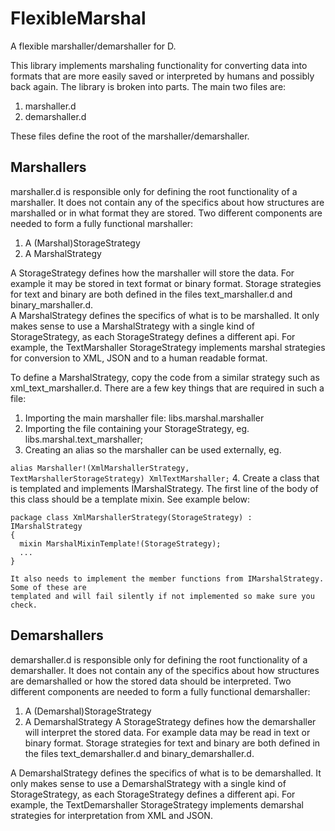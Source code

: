 # FlexibleMarshal
A flexible marshaller/demarshaller for D.


This library implements marshaling functionality for converting data into formats that are more easily saved or interpreted by humans and possibly back again.
The library is broken into parts.  The main two files are:
  1. marshaller.d
  2. demarshaller.d

These files define the root of the marshaller/demarshaller.


## Marshallers
marshaller.d is responsible only for defining the root functionality of a marshaller.  It does not contain any of the specifics about how structures are marshalled or in what format they are stored.
Two different components are needed to form a fully functional marshaller:
  1. A (Marshal)StorageStrategy
  2. A MarshalStrategy
  
A StorageStrategy defines how the marshaller will store the data.  For example it may be stored in text format or binary format.  Storage strategies for text and binary are both defined in the files text_marshaller.d and binary_marshaller.d.  
A MarshalStrategy defines the specifics of what is to be marshalled.  It only makes sense to use a MarshalStrategy with a single kind of StorageStrategy, as each StorageStrategy defines a different api.  For example, the TextMarshaller StorageStrategy implements marshal strategies for conversion to XML, JSON and to a human readable format.

To define a MarshalStrategy, copy the code from a similar strategy such as 
xml_text_marshaller.d.  There are a few key things that are required in such a file:
  1. Importing the main marshaller file: libs.marshal.marshaller
  2. Importing the file containing your StorageStrategy, eg. libs.marshal.text_marshaller;
  3. Creating an alias so the marshaller can be used externally, eg. 
  
  ```alias Marshaller!(XmlMarshallerStrategy, TextMarshallerStorageStrategy) XmlTextMarshaller;```
  4. Create a class that is templated and implements IMarshalStrategy.  The first line of the body of this class should be a template mixin.  See example below:
  
  ```
  package class XmlMarshallerStrategy(StorageStrategy) : IMarshalStrategy
  {
    mixin MarshalMixinTemplate!(StorageStrategy);
    ...
  }
  ```
  
    It also needs to implement the member functions from IMarshalStrategy.  Some of these are
    templated and will fail silently if not implemented so make sure you check.

## Demarshallers
demarshaller.d is responsible only for defining the root functionality of a demarshaller. It does not contain any of the specifics about how structures are demarshalled or how the
stored data should be interpreted. Two different components are needed to form a fully functional demarshaller:
  1. A (Demarshal)StorageStrategy
  2. A DemarshalStrategy
A StorageStrategy defines how the demarshaller will interpret the stored data.  For example data may be read in text or binary format.  Storage strategies for text and binary are both defined in the files text_demarshaller.d and binary_demarshaller.d.  

A DemarshalStrategy defines the specifics of what is to be demarshalled.  It only makes sense to use a DemarshalStrategy with a single kind of StorageStrategy, as each StorageStrategy defines a different api.  For example, the TextDemarshaller StorageStrategy implements demarshal strategies for interpretation from XML and JSON.
